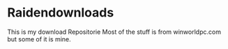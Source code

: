 # Raidendownloads
This is my download Repositorie
Most of the stuff is from winworldpc.com but some of it is mine.
